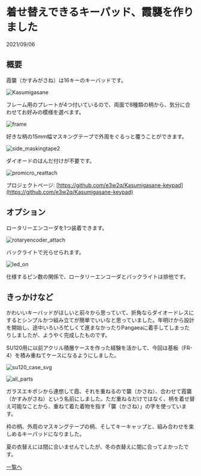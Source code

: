 # 着せ替えできるキーパッド、霞襲を作りました

2021/09/06

## 概要

霞襲（かすみがさね）は16キーのキーバッドです。

![Kasumigasane](Kasumigasane.jpg)

フレーム用のプレートが4つ付いているので、両面で8種類の柄から、気分に合わせてお好みの模様を選べます。

![frame](frame.jpg)

好きな柄の15mm幅マスキングテープで外周をぐるっと覆うことができます。

![side_maskingtape2](side_maskingtape2.jpg)

ダイオードのはんだ付けが不要です。

![promicro_reattach](promicro_reattach.jpg)

プロジェクトページ: [https://github.com/e3w2q/Kasumigasane-keypad](https://github.com/e3w2q/Kasumigasane-keypad)

## オプション

ロータリーエンコーダを1つ装着できます。

![rotaryencoder_attach](rotaryencoder_attach.jpg)

バックライトで光らせられます。

![led_on](led_on.jpg)

仕様するピン数の関係で、ロータリーエンコーダとバックライトは排他です。

## きっかけなど

かわいいキーバッドがほしいと前々から思っていて、折角ならダイオードレスにするとシンプルかつ組み立てが簡単でいいなと思っていました。年明けから設計を開始し、途中いろいろ忙しくて進まなかったりPangaeaに着手してしまったりしましたが、ようやく完成したものです。

SU120用に以前アクリル積層ケースを作った経験を活かして、今回は基板（FR-4）を積み重ねてケースになるようにしました。

![su120_case_svg](su120_case_svg.png)

![all_parts](all_parts.jpg)

ガラスエキポシから連想して霞、それを重ねるので襲（かさね）、合わせて霞襲（かすみがさね）という名前にしました。ただ重ねるだけではなく、柄を着せ替え可能なことから、重ねて着た着物を指す「襲（かさね）」の字を使っています。

枠の柄、外周のマスキングテープの柄、そしてキーキャップと、組み合わせを楽しめるキーパッドになりました。

夏の衣替えには間に合いませんでしたが、冬の衣替えに間に合ってよかったです。


[一覧へ](../)